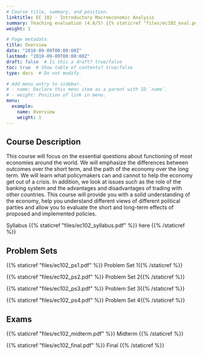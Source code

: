 ```yaml
---
# Course title, summary, and position.
linktitle: EC 102 - Introductory Macroeconomic Analysis                                     
summary: Teaching evaluation (4.8/5) {{% staticref "files/ec102_eval.pdf" %}} here {{% /staticref %}} 
weight: 1

# Page metadata.
title: Overview
date: "2018-09-09T00:00:00Z"
lastmod: "2018-09-09T00:00:00Z"
draft: false  # Is this a draft? true/false
toc: true  # Show table of contents? true/false
type: docs  # Do not modify.

# Add menu entry to sidebar.
# - name: Declare this menu item as a parent with ID `name`.
# - weight: Position of link in menu.
menu:
  example:
    name: Overview
    weight: 1
---
```


## Course Description

This course will focus on the essential questions about functioning of most economies around the world. We will emphasize the differences between outcomes over the short term, and the path of the economy over the long term. We will learn what policymakers can and cannot to help the economy get out of a crisis. In addition, we look at issues such as the role of the banking system and the advantages and disadvantages of trading with other countries. This course will provide you with a solid understanding of the economy, help you understand different views of different political parties and allow you to evaluate the short and long-term effects of proposed and implemented policies.

Syllabus {{% staticref "files/ec102_syllabus.pdf" %}} here {{% /staticref %}}

## Problem Sets

{{% staticref "files/ec102_ps1.pdf" %}} Problem Set 1{{% /staticref %}}

{{% staticref "files/ec102_ps2.pdf" %}} Problem Set 2{{% /staticref %}}

{{% staticref "files/ec102_ps3.pdf" %}} Problem Set 3{{% /staticref %}}

{{% staticref "files/ec102_ps4.pdf" %}} Problem Set 4{{% /staticref %}}

## Exams

{{% staticref "files/ec102_midterm.pdf" %}} Midterm {{% /staticref %}}

{{% staticref "files/ec102_final.pdf" %}} Final {{% /staticref %}}
